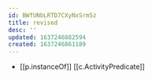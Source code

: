 ```yaml
---
id: BWfUNbLRTD7CXyNxSrm5z
title: revised
desc: ''
updated: 1637246882594
created: 1637246861189
---
```



- [[p.instanceOf]] [[c.ActivityPredicate]]
